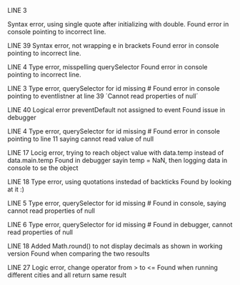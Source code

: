 LINE 3

Syntax error,  using single quote after initializing with double. 
Found error in console pointing to incorrect line. 

LINE 39
Syntax error, not wrapping e in brackets 
Found error in console pointing to incorrect line. 

LINE 4
Type error, misspelling querySelector
Found error in console pointing to incorrect line. 

LINE 3
Type error, querySelector for id missing #
Found error in console pointing to eventlistner at line 39  ´Cannot read properties of null´

LINE 40
Logical error preventDefault not assigned to event 
Found issue in debugger 

LINE 4
Type error, querySelector for id missing #
Found error in console pointing to line 11 saying cannot read value of null 

LINE 17
Locig error,  trying to reach object value with data.temp instead of data.main.temp 
Found in debugger sayin temp = NaN,  then logging data in console to se the object 

LINE 18 
Type error, using quotations instedad of backticks 
Found by looking at it :) 

LINE 5 
Type error, querySelector for id missing #
Found in console, saying cannot read properties of null 


LINE 6
Type error, querySelector for id missing #
Found in debugger, cannot read properties of null 


LINE 18 
Added Math.round() to not display decimals as shown in working version 
Found when comparing the two resoults

LINE 27
Logic error, change operator from > to <= 
Found when running different cities and all return same result 
